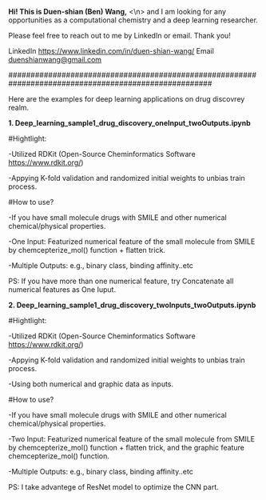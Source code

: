 **Hi! This is Duen-shian (Ben) Wang,** 
<\n>
and I am looking for any opportunities as a computational chemistry and a deep learning researcher. 

Please feel free to reach out to me by LinkedIn or email. Thank you!

LinkedIn https://www.linkedin.com/in/duen-shian-wang/
Email duenshianwang@gmail.com

######################################################################################################

Here are the examples for deep learning applications on drug discovrey realm.

**1. Deep_learning_sample1_drug_discovery_oneInput_twoOutputs.ipynb**


#Hightlight:

-Utilized RDKit (Open-Source Cheminformatics Software  https://www.rdkit.org/)

-Appying K-fold validation and randomized initial weights to unbias train process.



#How to use?

-If you have small molecule drugs with SMILE and other numerical chemical/physical properties.

-One Input: Featurized numerical feature of the small molecule from SMILE by chemcepterize_mol() function + flatten trick.

-Multiple Outputs: e.g., binary class, binding affinity..etc

PS: If you have more than one numerical feature, try Concatenate all numerical features as One Iuput. 




**2. Deep_learning_sample1_drug_discovery_twoInputs_twoOutputs.ipynb**


#Hightlight:

-Utilized RDKit (Open-Source Cheminformatics Software  https://www.rdkit.org/)

-Appying K-fold validation and randomized initial weights to unbias train process.

-Using both numerical and graphic data as inputs.


#How to use?

-If you have small molecule drugs with SMILE and other numerical chemical/physical properties.

-Two Input: Featurized numerical feature of the small molecule from SMILE by chemcepterize_mol() function + flatten trick, and the graphic feature  chemcepterize_mol() function. 

-Multiple Outputs: e.g., binary class, binding affinity..etc

PS: I take advantege of ResNet model to optimize the CNN part.
